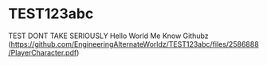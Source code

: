 # TEST123abc
TEST DONT TAKE SERIOUSLY
Hello World Me Know Githubz
(https://github.com/EngineeringAlternateWorldz/TEST123abc/files/2586888/PlayerCharacter.pdf)
